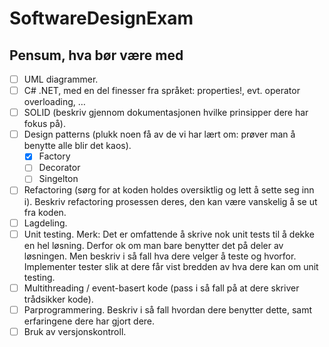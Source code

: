 # SoftwareDesignExam

## Pensum, hva bør være med
- [ ] UML diagrammer.
- [ ] C# .NET, med en del finesser fra språket: properties!, evt. operator overloading, …
- [ ] SOLID (beskriv gjennom dokumentasjonen hvilke prinsipper dere har fokus på).
- [ ] Design patterns (plukk noen få av de vi har lært om: prøver man å benytte alle blir det kaos).
  - [x] Factory
  - [ ] Decorator
  - [ ] Singelton
- [ ] Refactoring (sørg for at koden holdes oversiktlig og lett å sette seg inn i). Beskriv refactoring
  prosessen deres, den kan være vanskelig å se ut fra koden.
- [ ] Lagdeling.
- [ ] Unit testing. Merk: Det er omfattende å skrive nok unit tests til å dekke en hel løsning.
  Derfor ok om man bare benytter det på deler av løsningen. Men beskriv i så fall hva dere
  velger å teste og hvorfor. Implementer tester slik at dere får vist bredden av hva dere kan
  om unit testing.
- [ ] Multithreading / event-basert kode (pass i så fall på at dere skriver trådsikker kode).
- [ ] Parprogrammering. Beskriv i så fall hvordan dere benytter dette, samt erfaringene dere har
  gjort dere.
- [ ] Bruk av versjonskontroll.